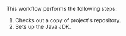 This workflow performs the following steps:

1. Checks out a copy of project's repository.
1. Sets up the Java JDK.
